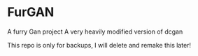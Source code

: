 # FurGAN
A furry Gan project
A very heavily modified version of dcgan

This repo is only for backups, I will delete and remake this later!
